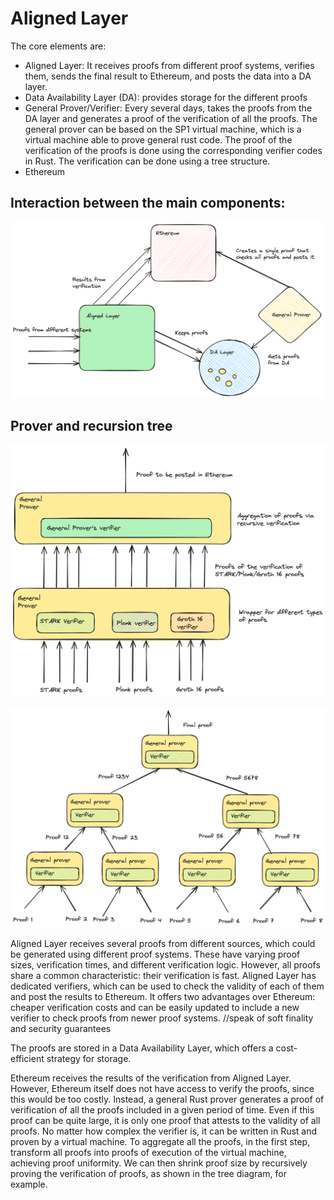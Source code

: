 # Aligned Layer

The core elements are:

- Aligned Layer: It receives proofs from different proof systems, verifies them, sends the final result to Ethereum, and posts the data into a DA layer.
- Data Availability Layer (DA): provides storage for the different proofs
- General Prover/Verifier: Every several days, takes the proofs from the DA layer and generates a proof of the verification of all the proofs. The general prover can be based on the SP1 virtual machine, which is a virtual machine able to prove general rust code. The proof of the verification of the proofs is done using the corresponding verifier codes in Rust. The verification can be done using a tree structure.
- Ethereum

## Interaction between the main components:

![Diagram](./diagram.png)

## Prover and recursion tree

![Prover](./prover.png)

![Recursion](./recursion.png)

Aligned Layer receives several proofs from different sources, which could be generated using different proof systems. These have varying proof sizes, verification times, and different verification logic. However, all proofs share a common characteristic: their verification is fast. Aligned Layer has dedicated verifiers, which can be used to check the validity of each of them and post the results to Ethereum. It offers two advantages over Ethereum: cheaper verification costs and can be easily updated to include a new verifier to check proofs from newer proof systems. //speak of soft finality and security guarantees

The proofs are stored in a Data Availability Layer, which offers a cost-efficient strategy for storage.

Ethereum receives the results of the verification from Aligned Layer. However, Ethereum itself does not have access to verify the proofs, since this would be too costly. Instead, a general Rust prover generates a proof of verification of all the proofs included in a given period of time. Even if this proof can be quite large, it is only one proof that attests to the validity of all proofs. No matter how complex the verifier is, it can be written in Rust and proven by a virtual machine. To aggregate all the proofs, in the first step, transform all proofs into proofs of execution of the virtual machine, achieving proof uniformity. We can then shrink proof size by recursively proving the verification of proofs, as shown in the tree diagram, for example.